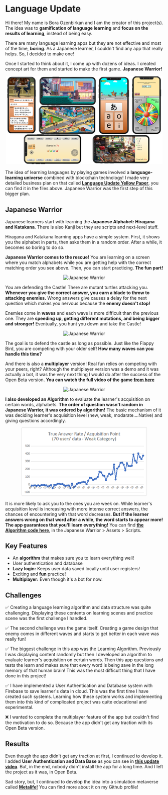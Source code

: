 # Language Update
Hi there! My name is Bora Ozenbirkan and I am the creator of this project(s). The idea was to **gamification of language learning** and **focus on the results of learning**, instead of being easy.

There are many language learning apps but they are not effective and most of the time, **boring**. As a Japanese learner, I couldn't find any app that really helps. So, I decided to make one!

Once I started to think about it, I come up with dozens of ideas. I created concept art for them and started to make the first game. **Japanese Warrior!**
<p align="center">
<img src="/profile/Images/Language_Update_Apps.png" alt="Japanese Warrior" width="500"/>

The idea of learning languages by playing games involved a **language-learning universe** combined with blockchain technology! I made very detailed business plan on that called **[Language Update Yellow Paper](/profile/Language%20Update%20Yellow%20Paper.pdf)**, you can find it in the files above. Japanese Warrior was the first step of this bigger plan.

## Japanese Warrior
Japanese learners start with learning the **Japanese Alphabet: Hiragana and Katakana**. There is also Kanji but they are scripts and next-level stuff.

Hiragana and Katakana learning apps have a simple system. First, it shows you the alphabet in parts, then asks them in a random order. After a while, it becomes so boring to do so.

**Japanese Warrior comes to the rescue!** You are learning on a screen where you match alphabets while you are getting help with the correct matching order you see above. Then, you can start practicing. **The fun part!**
<p align="center">
<img src="/profile/Images/JW_Learning.gif" alt="Japanese Warrior" width="200"/>

You are defending the Castle! There are mutant turtles attacking you. **Whenever you give the correct answer, you earn a blade to throw to attacking enemies.** Wrong answers give causes a delay for the next question which makes you nervous because the **enemy doesn't stop!**

Enemies come in **waves** and each wave is more difficult than the previous one. They are **speeding up, getting different mutations, and being bigger and stronger!** Eventually, you hunt you down and take the Castle!
<p align="center">
<img src="/profile/Images/JW_Practice.gif" alt="Japanese Warrior" width="200"/>

The goal is to defend the castle as long as possible. Just like the Flappy Bird, you are competing with your older self! **How many waves can you handle this time?**

And there is also a **multiplayer** version! Real fun relies on competing with your peers, right? Although the multiplayer version was a demo and it was actually a bot, it was the very next thing I would do after the success of the Open Beta version. **You can watch the full video of the game [from here](https://youtu.be/lBS6TOwJl0w)**
<p align="center">
<img src="/profile/Images/JW_Multi.gif" alt="Japanese Warrior" width="200"/>

**I also developed an Algorithm** to evaluate the learner's acquisition on certain words, alphabets. **The order of question wasn't random in Japanese Warrior, it was ordered by algorithm!** The basic mechanism of it was deciding learner's acquisition level (new, weak, modarate....Native) and giving questions accordingly. 
<p align="center">
<img src="/profile/Images/JW_Sim.png" alt="Japanese Warrior" width="400"/>

It is more likely to ask you to the ones you are week on. While learner's acquisition level is increasing with more intense correct answers, the chances of encountering with that word decreases. **But if the learner answers wrong on that word after a while, the word starts to appear more! The app guarantees that you'll learn everything!** You can find **[ the Algorithm code here](https://github.com/Language-Update/Japanese-Warrior/blob/patch-in-work/Japanese%20Warrior/Assets/Scripts/Algorithm.cs)**, in the Japanese Warrior > Assets > Scripts.

## Key Features
- An **algorithm** that makes sure you to learn everything well!
- User authentication and database
- **Lazy login:** Keeps user data saved locally until user registers!
- Exciting and **fun** practice!
- **Multiplayer:** Even though it's a bot for now.

## Challenges
✅ Creating a language learning algorithm and data structure was quite challenging. Displaying these contents on learning scenes and practice scene was the first challenge I handled.

✅ The second challenge was the game itself. Creating a game design that enemy comes in different waves and starts to get better in each wave was really fun!

✅ The biggest challenge in this app was the Learning Algorithm. Previously I was displaying content randomly but then I developed an algorithm to evaluate learner's acquisition on certain words. Then this app questions and tests the learn and makes sure that every word is being save in the long memory of that human brain! This was the most difficult thing that I have done in this project!

✅ I have implemented a User Authentication and Database system with Firebase to save learner's data in cloud. This was the first time I have created such systems. Learning how these system works and implementing them into this kind of complicated project was quite educational and experimental.

❌ I wanted to complete the multiplayer feature of the app but couldn't find the motivation to do so. Because the app didn't get any traction with its Open Beta version.

## Results
Even though the app didn't get any traction at first, I continued to develop it. I added **User Authentication and Data Base** as you can see in **[this update video](https://www.youtube.com/watch?v=zDZ8_PH5P4M)**. But, in the end, nobody didn't install the app for a long time. And I left the project as it was, in Open Beta.

Sad story, but, I continued to develop the idea into a simulation metaverse called **[Metalife!](https://youtu.be/uS1atfC8YNk)** You can find more about it on my Github profile!